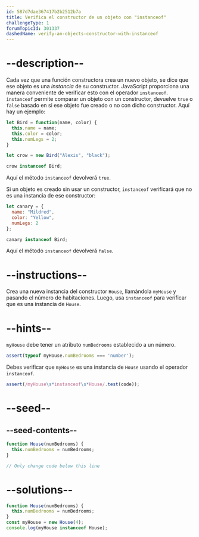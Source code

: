 ```yaml
---
id: 587d7dae367417b2b2512b7a
title: Verifica el constructor de un objeto con "instanceof"
challengeType: 1
forumTopicId: 301337
dashedName: verify-an-objects-constructor-with-instanceof
---
```


# --description--

Cada vez que una función constructora crea un nuevo objeto, se dice que ese objeto es una <dfn>instancia</dfn> de su constructor. JavaScript proporciona una manera conveniente de verificar esto con el operador `instanceof`. `instanceof` permite comparar un objeto con un constructor, devuelve `true` o `false` basado en si ese objeto fue creado o no con dicho constructor. Aquí hay un ejemplo:

```js
let Bird = function(name, color) {
  this.name = name;
  this.color = color;
  this.numLegs = 2;
}

let crow = new Bird("Alexis", "black");

crow instanceof Bird;
```

Aquí el método `instanceof` devolverá `true`.

Si un objeto es creado sin usar un constructor, `instanceof` verificará que no es una instancia de ese constructor:

```js
let canary = {
  name: "Mildred",
  color: "Yellow",
  numLegs: 2
};

canary instanceof Bird;
```

Aquí el método `instanceof` devolverá `false`.

# --instructions--

Crea una nueva instancia del constructor `House`, llamándola `myHouse` y pasando el número de habitaciones. Luego, usa `instanceof` para verificar que es una instancia de `House`.

# --hints--

`myHouse` debe tener un atributo `numBedrooms` establecido a un número.

```js
assert(typeof myHouse.numBedrooms === 'number');
```

Debes verificar que `myHouse` es una instancia de `House` usando el operador `instanceof`.

```js
assert(/myHouse\s*instanceof\s*House/.test(code));
```

# --seed--

## --seed-contents--

```js
function House(numBedrooms) {
  this.numBedrooms = numBedrooms;
}

// Only change code below this line
```

# --solutions--

```js
function House(numBedrooms) {
  this.numBedrooms = numBedrooms;
}
const myHouse = new House(4);
console.log(myHouse instanceof House);
```
